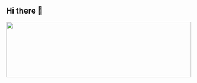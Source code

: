 ## Hi there 👋
<div>
  <img src="https://user-images.githubusercontent.com/73187712/208087134-27c9c64d-1fed-483d-b2e7-9d6f1cd41fe3.gif" width="500px" height="150px">
</div>
<!--
**Piyor0t89/Piyor0t89** is a ✨ _special_ ✨ repository because its `README.md` (this file) appears on your GitHub profile.

Here are some ideas to get you started:

- 🔭 I’m currently working on ...
- 🌱 I’m currently learning ...
- 👯 I’m looking to collaborate on ...
- 🤔 I’m looking for help with ...
- 💬 Ask me about ...
- 📫 How to reach me: ...
- 😄 Pronouns: ...
- ⚡ Fun fact: ...
-->
